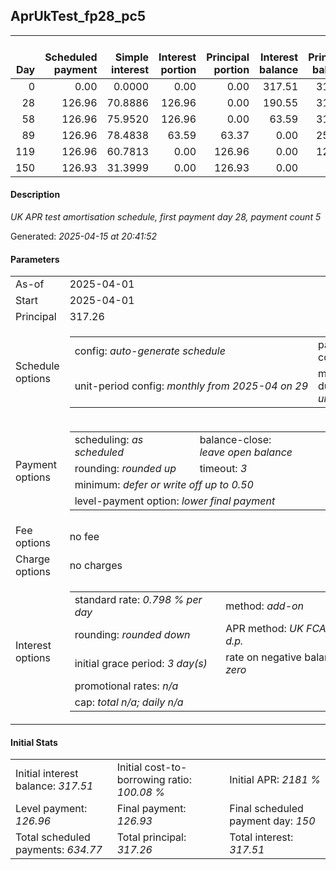 <h2>AprUkTest_fp28_pc5</h2>
<table>
    <thead style="vertical-align: bottom;">
        <th style="text-align: right;">Day</th>
        <th style="text-align: right;">Scheduled payment</th>
        <th style="text-align: right;">Simple interest</th>
        <th style="text-align: right;">Interest portion</th>
        <th style="text-align: right;">Principal portion</th>
        <th style="text-align: right;">Interest balance</th>
        <th style="text-align: right;">Principal balance</th>
        <th style="text-align: right;">Total simple interest</th>
        <th style="text-align: right;">Total interest</th>
        <th style="text-align: right;">Total principal</th>
    </thead>
    <tr style="text-align: right;">
        <td class="ci00">0</td>
        <td class="ci01" style="white-space: nowrap;">0.00</td>
        <td class="ci02">0.0000</td>
        <td class="ci03">0.00</td>
        <td class="ci04">0.00</td>
        <td class="ci05">317.51</td>
        <td class="ci06">317.26</td>
        <td class="ci07">0.0000</td>
        <td class="ci08">0.00</td>
        <td class="ci09">0.00</td>
    </tr>
    <tr style="text-align: right;">
        <td class="ci00">28</td>
        <td class="ci01" style="white-space: nowrap;">126.96</td>
        <td class="ci02">70.8886</td>
        <td class="ci03">126.96</td>
        <td class="ci04">0.00</td>
        <td class="ci05">190.55</td>
        <td class="ci06">317.26</td>
        <td class="ci07">70.8886</td>
        <td class="ci08">126.96</td>
        <td class="ci09">0.00</td>
    </tr>
    <tr style="text-align: right;">
        <td class="ci00">58</td>
        <td class="ci01" style="white-space: nowrap;">126.96</td>
        <td class="ci02">75.9520</td>
        <td class="ci03">126.96</td>
        <td class="ci04">0.00</td>
        <td class="ci05">63.59</td>
        <td class="ci06">317.26</td>
        <td class="ci07">146.8406</td>
        <td class="ci08">253.92</td>
        <td class="ci09">0.00</td>
    </tr>
    <tr style="text-align: right;">
        <td class="ci00">89</td>
        <td class="ci01" style="white-space: nowrap;">126.96</td>
        <td class="ci02">78.4838</td>
        <td class="ci03">63.59</td>
        <td class="ci04">63.37</td>
        <td class="ci05">0.00</td>
        <td class="ci06">253.89</td>
        <td class="ci07">225.3244</td>
        <td class="ci08">317.51</td>
        <td class="ci09">63.37</td>
    </tr>
    <tr style="text-align: right;">
        <td class="ci00">119</td>
        <td class="ci01" style="white-space: nowrap;">126.96</td>
        <td class="ci02">60.7813</td>
        <td class="ci03">0.00</td>
        <td class="ci04">126.96</td>
        <td class="ci05">0.00</td>
        <td class="ci06">126.93</td>
        <td class="ci07">286.1057</td>
        <td class="ci08">317.51</td>
        <td class="ci09">190.33</td>
    </tr>
    <tr style="text-align: right;">
        <td class="ci00">150</td>
        <td class="ci01" style="white-space: nowrap;">126.93</td>
        <td class="ci02">31.3999</td>
        <td class="ci03">0.00</td>
        <td class="ci04">126.93</td>
        <td class="ci05">0.00</td>
        <td class="ci06">0.00</td>
        <td class="ci07">317.5056</td>
        <td class="ci08">317.51</td>
        <td class="ci09">317.26</td>
    </tr>
</table>
<h4>Description</h4>
<p><i>UK APR test amortisation schedule, first payment day 28, payment count 5</i></p>
<p>Generated: <i>2025-04-15 at 20:41:52</i></p>
<h4>Parameters</h4>
<table>
    <tr>
        <td>As-of</td>
        <td>2025-04-01</td>
    </tr>
    <tr>
        <td>Start</td>
        <td>2025-04-01</td>
    </tr>
    <tr>
        <td>Principal</td>
        <td>317.26</td>
    </tr>
    <tr>
        <td>Schedule options</td>
        <td>
            <table>
                <tr>
                    <td>config: <i>auto-generate schedule</i></td>
                    <td>payment count: <i>5</i></td>
                </tr>
                <tr>
                    <td style="white-space: nowrap;">unit-period config: <i>monthly from 2025-04 on 29</i></td>
                    <td>max duration: <i>unlimited</i></td>
                </tr>
            </table>
        </td>
    </tr>
    <tr>
        <td>Payment options</td>
        <td>
            <table>
                <tr>
                    <td>scheduling: <i>as scheduled</i></td>
                    <td>balance-close: <i>leave&nbsp;open&nbsp;balance</i></td>
                </tr>
                <tr>
                    <td>rounding: <i>rounded up</i></td>
                    <td>timeout: <i>3</i></td>
                </tr>
                <tr>
                    <td colspan='2'>minimum: <i>defer&nbsp;or&nbsp;write&nbsp;off&nbsp;up&nbsp;to&nbsp;0.50</i></td>
                </tr>
                <tr>
                    <td colspan='2'>level-payment option: <i>lower&nbsp;final&nbsp;payment</i></td>
                </tr>
            </table>
        </td>
    </tr>
    <tr>
        <td>Fee options</td>
        <td>no fee
        </td>
    </tr>
    <tr>
        <td>Charge options</td>
        <td>no charges
        </td>
    </tr>
    <tr>
        <td>Interest options</td>
        <td>
            <table>
                <tr>
                    <td>standard rate: <i>0.798 % per day</i></td>
                    <td>method: <i>add-on</i></td>
                </tr>
                <tr>
                    <td>rounding: <i>rounded down</i></td>
                    <td>APR method: <i>UK FCA to 1 d.p.</i></td>
                </tr>
                <tr>
                    <td>initial grace period: <i>3 day(s)</i></td>
                    <td>rate on negative balance: <i>zero</i></td>
                </tr>
                <tr>
                    <td colspan="2">promotional rates: <i><i>n/a</i></i></td>
                </tr>
                <tr>
                    <td colspan="2">cap: <i>total <i>n/a</i>; daily <i>n/a</i></td>
                </tr>
            </table>
        </td>
    </tr>
</table>
<h4>Initial Stats</h4>
<table>
    <tr>
        <td>Initial interest balance: <i>317.51</i></td>
        <td>Initial cost-to-borrowing ratio: <i>100.08 %</i></td>
        <td>Initial APR: <i>2181 %</i></td>
    </tr>
    <tr>
        <td>Level payment: <i>126.96</i></td>
        <td>Final payment: <i>126.93</i></td>
        <td>Final scheduled payment day: <i>150</i></td>
    </tr>
    <tr>
        <td>Total scheduled payments: <i>634.77</i></td>
        <td>Total principal: <i>317.26</i></td>
        <td>Total interest: <i>317.51</i></td>
    </tr>
</table>

